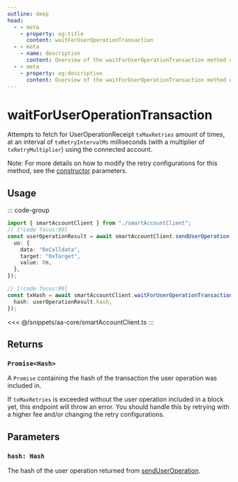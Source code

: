```yaml
---
outline: deep
head:
  - - meta
    - property: og:title
      content: waitForUserOperationTransaction
  - - meta
    - name: description
      content: Overview of the waitForUserOperationTransaction method on SmartAccountClient
  - - meta
    - property: og:description
      content: Overview of the waitForUserOperationTransaction method on SmartAccountClient
---
```


# waitForUserOperationTransaction

Attempts to fetch for UserOperationReceipt `txMaxRetries` amount of times, at an interval of `txRetryIntervalMs` milliseconds (with a multiplier of `txRetryMultiplier`) using the connected account.

Note: For more details on how to modify the retry configurations for this method, see the [constructor](/packages/aa-core/smart-account-client/index.md) parameters.

## Usage

::: code-group

```ts [example.ts]
import { smartAccountClient } from "./smartAccountClient";
// [!code focus:99]
const userOperationResult = await smartAccountClient.sendUserOperation({
  uo: {
    data: "0xCalldata",
    target: "0xTarget",
    value: 0n,
  },
});

// [!code focus:99]
const txHash = await smartAccountClient.waitForUserOperationTransaction({
  hash: userOperationResult.hash,
});
```

<<< @/snippets/aa-core/smartAccountClient.ts
:::

## Returns

### `Promise<Hash>`

A `Promise` containing the hash of the transaction the user operation was included in.

If `txMaxRetries` is exceeded without the user operation included in a block yet, this endpoint will throw an error. You should handle this by retrying with a higher fee and/or changing the retry configurations.

## Parameters

### `hash: Hash`

The hash of the user operation returned from [sendUserOperation](./sendUserOperation).
